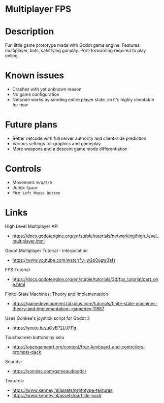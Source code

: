 # Multiplayer FPS

Description
===========

Fun little game prototype made with Godot game engine. Features: multiplayer, bots, satisfying gunplay. Port-forwarding required to play online.

Known issues
====

- Crashes with yet unknown reason
- No game configuration
- Netcode works by sending entire player state, so it's highly cheatable for now

Future plans
====

- Better netcode with full server authority and client-side prediction
- Various settings for graphics and gameplay
- More weapons and a descent game mode differentiation

Controls
====

- Movement: `W/A/S/D`
- Jump: `Space`
- Fire: `Left Mouse Button`

Links
=====

High Level Multiplayer API
- https://docs.godotengine.org/en/stable/tutorials/networking/high_level_multiplayer.html

Godot Multiplayer Tutorial - Interpolation
- https://www.youtube.com/watch?v=w2p0ugw3afs

FPS Tutorial
- https://docs.godotengine.org/en/stable/tutorials/3d/fps_tutorial/part_one.html

Finite-State Machines: Theory and Implementation
- https://gamedevelopment.tutsplus.com/tutorials/finite-state-machines-theory-and-implementation--gamedev-11867

Uses Gonkee's joystick script for Godot 3
- https://youtu.be/uGyEP2LUFPg

Touchscreen buttons by xelu
- https://opengameart.org/content/free-keyboard-and-controllers-prompts-pack

Sounds:
- https://sonniss.com/gameaudiogdc/

Textures:
- https://www.kenney.nl/assets/prototype-textures
- https://www.kenney.nl/assets/particle-pack

